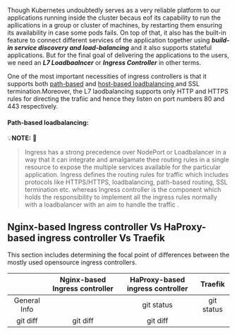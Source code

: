 Though Kubernetes undoubtedly serves as a very reliable platform to our applications running inside the cluster becaus eof its capability to run the apllications in a group or cluster of machines, by restarting them ensuring its availability in case some pods fails. On top of that, it also has the built-in feature to connect different services of the application  together using ***build-in service discovery and load-balancing*** and it also supports stateful applications. But for the final goal of delivering the applications to the users, we need an ***L7 Loadbaalncer*** or ***Ingress Controller*** in other terms.

One of the most important necessities of ingress controllers is that it supports both <a href="">path-based</a> and <a href="">host-based loadbalancing </a> and SSL termination.Moreover, the L7 laodbalancing supports only HTTP and HTTPS rules for directing the trafiic and hence they listen on port numbers 80 and 443 respectively.

#### Path-based loadbalancing:


💡<b>NOTE:</b> 🔦
> Ingress has a strong precedence over NodePort or Loadbalancer in a way that it can integrate and amalgamate thee routing rules in a single resource to expose the multiple services available for the particular application.
> Ingress defines the routing rules for traffic which includes protocols like HTTPS/HTTPS, loadbalancing, path-based routing, SSL termination etc.  whereas Ingress controller is the component which holds the responsibility to implement all the ingress rules normally with a loadbalancer with an aim to handle the traffic .



## Nginx-based Ingress controller Vs HaProxy-based ingress controller Vs Traefik

This section includes determining the focal point of differences between the mostly used opensource ingress controllers. 

|                      |Nginx-based Ingress controller      |    HaProxy-based ingress controller       | Traefik      |
|     :---:    |            :---:                    |     :---:                                 |  :---:        |
| General Info |    | git status     | git status    |
| git diff     | git diff       | git diff      |
